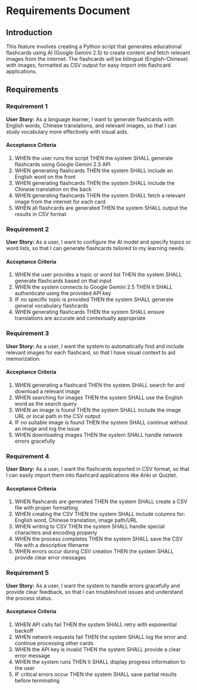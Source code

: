 # Requirements Document

## Introduction

This feature involves creating a Python script that generates educational flashcards using AI (Google Gemini 2.5) to create content and fetch relevant images from the internet. The flashcards will be bilingual (English-Chinese) with images, formatted as CSV output for easy import into flashcard applications.

## Requirements

### Requirement 1

**User Story:** As a language learner, I want to generate flashcards with English words, Chinese translations, and relevant images, so that I can study vocabulary more effectively with visual aids.

#### Acceptance Criteria

1. WHEN the user runs the script THEN the system SHALL generate flashcards using Google Gemini 2.5 API
2. WHEN generating flashcards THEN the system SHALL include an English word on the front
3. WHEN generating flashcards THEN the system SHALL include the Chinese translation on the back
4. WHEN generating flashcards THEN the system SHALL fetch a relevant image from the internet for each card
5. WHEN all flashcards are generated THEN the system SHALL output the results in CSV format

### Requirement 2

**User Story:** As a user, I want to configure the AI model and specify topics or word lists, so that I can generate flashcards tailored to my learning needs.

#### Acceptance Criteria

1. WHEN the user provides a topic or word list THEN the system SHALL generate flashcards based on that input
2. WHEN the system connects to Google Gemini 2.5 THEN it SHALL authenticate using the provided API key
3. IF no specific topic is provided THEN the system SHALL generate general vocabulary flashcards
4. WHEN generating flashcards THEN the system SHALL ensure translations are accurate and contextually appropriate

### Requirement 3

**User Story:** As a user, I want the system to automatically find and include relevant images for each flashcard, so that I have visual context to aid memorization.

#### Acceptance Criteria

1. WHEN generating a flashcard THEN the system SHALL search for and download a relevant image
2. WHEN searching for images THEN the system SHALL use the English word as the search query
3. WHEN an image is found THEN the system SHALL include the image URL or local path in the CSV output
4. IF no suitable image is found THEN the system SHALL continue without an image and log the issue
5. WHEN downloading images THEN the system SHALL handle network errors gracefully

### Requirement 4

**User Story:** As a user, I want the flashcards exported in CSV format, so that I can easily import them into flashcard applications like Anki or Quizlet.

#### Acceptance Criteria

1. WHEN flashcards are generated THEN the system SHALL create a CSV file with proper formatting
2. WHEN creating the CSV THEN the system SHALL include columns for: English word, Chinese translation, image path/URL
3. WHEN writing to CSV THEN the system SHALL handle special characters and encoding properly
4. WHEN the process completes THEN the system SHALL save the CSV file with a descriptive filename
5. WHEN errors occur during CSV creation THEN the system SHALL provide clear error messages

### Requirement 5

**User Story:** As a user, I want the system to handle errors gracefully and provide clear feedback, so that I can troubleshoot issues and understand the process status.

#### Acceptance Criteria

1. WHEN API calls fail THEN the system SHALL retry with exponential backoff
2. WHEN network requests fail THEN the system SHALL log the error and continue processing other cards
3. WHEN the API key is invalid THEN the system SHALL provide a clear error message
4. WHEN the system runs THEN it SHALL display progress information to the user
5. IF critical errors occur THEN the system SHALL save partial results before terminating